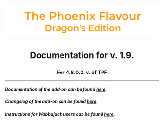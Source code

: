 ![image](images/Banner.png)
# <p align="center">Documentation for v. 1.9.</p>
### <p align="center">For 4.8.0.2. v. of TPF</p>

---

##### Documentation of the add-on can be found [here](DOCUMENTATION.md).

##### Changelog of the add-on can be found [here](CHANGELOG.md).

##### Instructions for Wabbajack users can be found [here](WABBAJACK.md).
